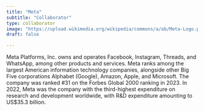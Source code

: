 ```yaml
---
title: "Meta"
subtitle: "Collaborator"
type: collaborator
image: "https://upload.wikimedia.org/wikipedia/commons/a/ab/Meta-Logo.png"
draft: false

---
```


Meta Platforms, Inc. owns and operates Facebook, Instagram, Threads, and WhatsApp, among other products and services. Meta ranks among the largest American information technology companies, alongside other Big Five corporations Alphabet (Google), Amazon, Apple, and Microsoft. The company was ranked #31 on the Forbes Global 2000 ranking in 2023. In 2022, Meta was the company with the third-highest expenditure on research and development worldwide, with R&D expenditure amounting to US$35.3 billion.